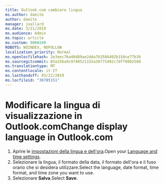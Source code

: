 ```yaml
---
title: Outlook.com cambiare lingua
ms.author: daeite
author: daeite
manager: joallard
ms.date: 3/21/2019
ms.audience: Admin
ms.topic: article
ms.custom: 9000249
ROBOTS: NOINDEX, NOFOLLOW
localization_priority: Normal
ms.openlocfilehash: 2e3eec76a48d89ae2dda7b3586402b310ce77b38
ms.sourcegitcommit: 03a156a9c9740521155a30775492c7dff0982588
ms.translationtype: MT
ms.contentlocale: it-IT
ms.lasthandoff: 03/22/2019
ms.locfileid: "30785151"
---
```

# <a name="change-display-language-in-outlookcom"></a><span data-ttu-id="2e855-102">Modificare la lingua di visualizzazione in Outlook.com</span><span class="sxs-lookup"><span data-stu-id="2e855-102">Change display language in Outlook.com</span></span>

1. <span data-ttu-id="2e855-103">Aprire le [impostazioni della lingua e dell'ora](https://outlook.live.com/mail/options/general/timeAndLanguage/regional).</span><span class="sxs-lookup"><span data-stu-id="2e855-103">Open your [Language and time settings](https://outlook.live.com/mail/options/general/timeAndLanguage/regional).</span></span>
1. <span data-ttu-id="2e855-104">Selezionare la lingua, il formato della data, il formato dell'ora e il fuso orario che si desidera utilizzare.</span><span class="sxs-lookup"><span data-stu-id="2e855-104">Select the language, date format, time format, and time zone you want to use.</span></span>
1. <span data-ttu-id="2e855-105">Selezionare **Salva**.</span><span class="sxs-lookup"><span data-stu-id="2e855-105">Select **Save**.</span></span>